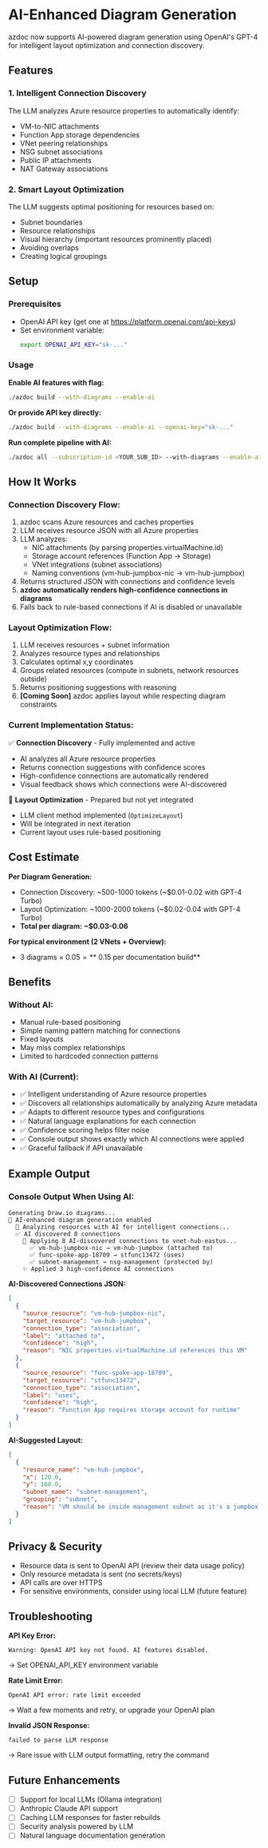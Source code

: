 # AI-Enhanced Diagram Generation

azdoc now supports AI-powered diagram generation using OpenAI's GPT-4 for intelligent layout optimization and connection discovery.

## Features

### 1. **Intelligent Connection Discovery**
The LLM analyzes Azure resource properties to automatically identify:
- VM-to-NIC attachments
- Function App storage dependencies
- VNet peering relationships
- NSG subnet associations
- Public IP attachments
- NAT Gateway associations

### 2. **Smart Layout Optimization**
The LLM suggests optimal positioning for resources based on:
- Subnet boundaries
- Resource relationships
- Visual hierarchy (important resources prominently placed)
- Avoiding overlaps
- Creating logical groupings

## Setup

### Prerequisites
- OpenAI API key (get one at https://platform.openai.com/api-keys)
- Set environment variable:
  ```bash
  export OPENAI_API_KEY="sk-..."
  ```

### Usage

**Enable AI features with flag:**
```bash
./azdoc build --with-diagrams --enable-ai
```

**Or provide API key directly:**
```bash
./azdoc build --with-diagrams --enable-ai --openai-key="sk-..."
```

**Run complete pipeline with AI:**
```bash
./azdoc all --subscription-id <YOUR_SUB_ID> --with-diagrams --enable-ai
```

## How It Works

### Connection Discovery Flow:
1. azdoc scans Azure resources and caches properties
2. LLM receives resource JSON with all Azure properties
3. LLM analyzes:
   - NIC attachments (by parsing properties.virtualMachine.id)
   - Storage account references (Function App → Storage)
   - VNet integrations (subnet associations)
   - Naming conventions (vm-hub-jumpbox-nic → vm-hub-jumpbox)
4. Returns structured JSON with connections and confidence levels
5. **azdoc automatically renders high-confidence connections in diagrams**
6. Falls back to rule-based connections if AI is disabled or unavailable

### Layout Optimization Flow:
1. LLM receives resources + subnet information
2. Analyzes resource types and relationships
3. Calculates optimal x,y coordinates
4. Groups related resources (compute in subnets, network resources outside)
5. Returns positioning suggestions with reasoning
6. **[Coming Soon]** azdoc applies layout while respecting diagram constraints

### Current Implementation Status:
✅ **Connection Discovery** - Fully implemented and active
- AI analyzes all Azure resource properties
- Returns connection suggestions with confidence scores
- High-confidence connections are automatically rendered
- Visual feedback shows which connections were AI-discovered

🚧 **Layout Optimization** - Prepared but not yet integrated
- LLM client method implemented (`OptimizeLayout`)
- Will be integrated in next iteration
- Current layout uses rule-based positioning

## Cost Estimate

**Per Diagram Generation:**
- Connection Discovery: ~500-1000 tokens (~$0.01-0.02 with GPT-4 Turbo)
- Layout Optimization: ~1000-2000 tokens (~$0.02-0.04 with GPT-4 Turbo)
- **Total per diagram: ~$0.03-0.06**

**For typical environment (2 VNets + Overview):**
- 3 diagrams × $0.05 = **~$0.15 per documentation build**

## Benefits

### Without AI:
- Manual rule-based positioning
- Simple naming pattern matching for connections
- Fixed layouts
- May miss complex relationships
- Limited to hardcoded connection patterns

### With AI (Current):
- ✅ Intelligent understanding of Azure resource properties
- ✅ Discovers all relationships automatically by analyzing Azure metadata
- ✅ Adapts to different resource types and configurations
- ✅ Natural language explanations for each connection
- ✅ Confidence scoring helps filter noise
- ✅ Console output shows exactly which AI connections were applied
- ✅ Graceful fallback if API unavailable

## Example Output

### Console Output When Using AI:
```
Generating Draw.io diagrams...
🤖 AI-enhanced diagram generation enabled
  🤖 Analyzing resources with AI for intelligent connections...
  ✅ AI discovered 8 connections
    🤖 Applying 8 AI-discovered connections to vnet-hub-eastus...
      ✅ vm-hub-jumpbox-nic → vm-hub-jumpbox (attached to)
      ✅ func-spoke-app-18709 → stfunc13472 (uses)
      ✅ subnet-management → nsg-management (protected by)
    ✨ Applied 3 high-confidence AI connections
```

**AI-Discovered Connections JSON:**
```json
[
  {
    "source_resource": "vm-hub-jumpbox-nic",
    "target_resource": "vm-hub-jumpbox",
    "connection_type": "association",
    "label": "attached to",
    "confidence": "high",
    "reason": "NIC properties.virtualMachine.id references this VM"
  },
  {
    "source_resource": "func-spoke-app-18709",
    "target_resource": "stfunc13472",
    "connection_type": "association",
    "label": "uses",
    "confidence": "high",
    "reason": "Function App requires storage account for runtime"
  }
]
```

**AI-Suggested Layout:**
```json
[
  {
    "resource_name": "vm-hub-jumpbox",
    "x": 120.0,
    "y": 160.0,
    "subnet_name": "subnet-management",
    "grouping": "subnet",
    "reason": "VM should be inside management subnet as it's a jumpbox for administrative access"
  }
]
```

## Privacy & Security

- Resource data is sent to OpenAI API (review their data usage policy)
- Only resource metadata is sent (no secrets/keys)
- API calls are over HTTPS
- For sensitive environments, consider using local LLM (future feature)

## Troubleshooting

**API Key Error:**
```
Warning: OpenAI API key not found. AI features disabled.
```
→ Set OPENAI_API_KEY environment variable

**Rate Limit Error:**
```
OpenAI API error: rate limit exceeded
```
→ Wait a few moments and retry, or upgrade your OpenAI plan

**Invalid JSON Response:**
```
failed to parse LLM response
```
→ Rare issue with LLM output formatting, retry the command

## Future Enhancements

- [ ] Support for local LLMs (Ollama integration)
- [ ] Anthropic Claude API support
- [ ] Caching LLM responses for faster rebuilds
- [ ] Security analysis powered by LLM
- [ ] Natural language documentation generation
